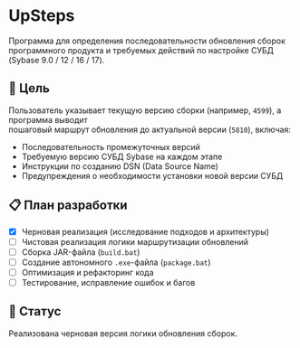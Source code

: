 # UpSteps

Программа для определения последовательности обновления сборок программного продукта и 
требуемых действий по настройке СУБД (Sybase 9.0 / 12 / 16 / 17).

## 🎯 Цель

Пользователь указывает текущую версию сборки (например, `4599`), а программа выводит  
пошаговый маршрут обновления до актуальной версии (`5810`), включая:

- Последовательность промежуточных версий
- Требуемую версию СУБД Sybase на каждом этапе
- Инструкции по созданию DSN (Data Source Name)
- Предупреждения о необходимости установки новой версии СУБД

## 📋 План разработки

- [x] Черновая реализация (исследование подходов и архитектуры)
- [ ] Чистовая реализация логики маршрутизации обновлений
- [ ] Сборка JAR-файла (`build.bat`)
- [ ] Создание автономного `.exe`-файла (`package.bat`)
- [ ] Оптимизация и рефакторинг кода
- [ ] Тестирование, исправление ошибок и багов

## 🚧 Статус

Реализована черновая версия логики обновления сборок.